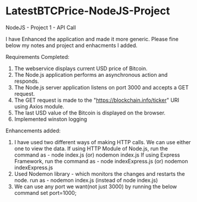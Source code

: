 # LatestBTCPrice-NodeJS-Project
 NodeJS - Project 1 - API Call

I have Enhanced the application and made it more generic. 
Please fine below my notes and project and enhacments I added.

Requirements Completed:
1. The webservice displays current USD price of Bitcoin.
2. The Node.js application performs an asynchronous action and responds.
3. The Node.js server application listens on port 3000 and accepts a GET request.
4. The GET request is made to the "https://blockchain.info/ticker" URI using Axios module.
5. The last USD value of the Bitcoin is displayed on the browser.
6. Implemented winston logging

Enhancements added:
1. I have used two different ways of making HTTP calls. We can use either one to view the data.
  If using HTTP Module of Node.js, run the command as - node index.js (or) nodemon index.js
  If using Express Framework, run the command as - node indexExpress.js (or) nodemon indexExpress.js
2. Used Nodemon library - which monitors the changes and restarts the node. 
    run as - nodemon index.js (instead of node index.js)
3. We can use any port we want(not just 3000) by running the below command
    set port=1000;
